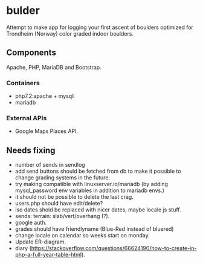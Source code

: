 # bulder
Attempt to make app for logging your first ascent of boulders optimized for Trondheim (Norway) color graded indoor boulders.

## Components
Apache, PHP, MariaDB and Bootstrap.

### Containers
* php7.2:apache + mysqli
* mariadb

### External APIs
* Google Maps Places API.

## Needs fixing
* number of sends in sendlog
* add send buttons should be fetched from db to make it possible to change grading systems in the future.
* try making compatible with linuxserver.io/mariadb (by adding mysql_password env variables in addition to mariadb envs.)
* it should not be possible to delete the last crag.
* users.php should have edit/delete?
* iso dates shold be replaced with nicer dates, maybe locale js stuff.
* sends: terrain: slab/vert/overhang (?).
* google auth.
* grades should have friendlyname (Blue-Red instead of bluered)
* change locale on calendar so weeks start on monday.
* Update ER-diagram.
* diary (https://stackoverflow.com/questions/66624190/how-to-create-in-php-a-full-year-table-html).